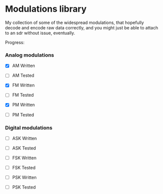 # Modulations library

My collection of some of the widespread modulations, that hopefully decode and encode raw data correctly, and you might just be able to attach to an sdr without issue, eventually.

Progress:
### Analog modulations
- [x] AM Written
- [ ] AM Tested

- [x] FM Written
- [ ] FM Tested

- [x] PM Written
- [ ] PM Tested
### Digital modulations
- [ ] ASK Written
- [ ] ASK Tested

- [ ] FSK Written
- [ ] FSK Tested

- [ ] PSK Written
- [ ] PSK Tested
